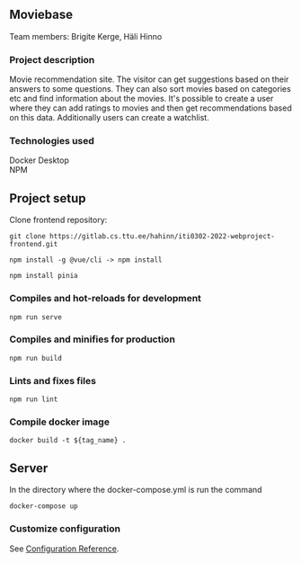 ## Moviebase
Team members: Brigite Kerge, Häli Hinno
### Project description
Movie recommendation site. The visitor can get suggestions based on their answers to some questions. They can also sort movies based on categories etc and find information about the movies. It's possible to create a user where they can add ratings to movies and then get recommendations based on this data. Additionally users can create a watchlist.
### Technologies used     
Docker Desktop  
NPM
## Project setup
Clone frontend repository:  
```
git clone https://gitlab.cs.ttu.ee/hahinn/iti0302-2022-webproject-frontend.git
```
```
npm install -g @vue/cli -> npm install
```
```
npm install pinia
```

### Compiles and hot-reloads for development
```
npm run serve
```

### Compiles and minifies for production
```
npm run build
```

### Lints and fixes files
```
npm run lint
```

### Compile docker image
```
docker build -t ${tag_name} .
```
## Server
In the directory where the docker-compose.yml is run the command
```
docker-compose up
```

### Customize configuration
See [Configuration Reference](https://cli.vuejs.org/config/).
